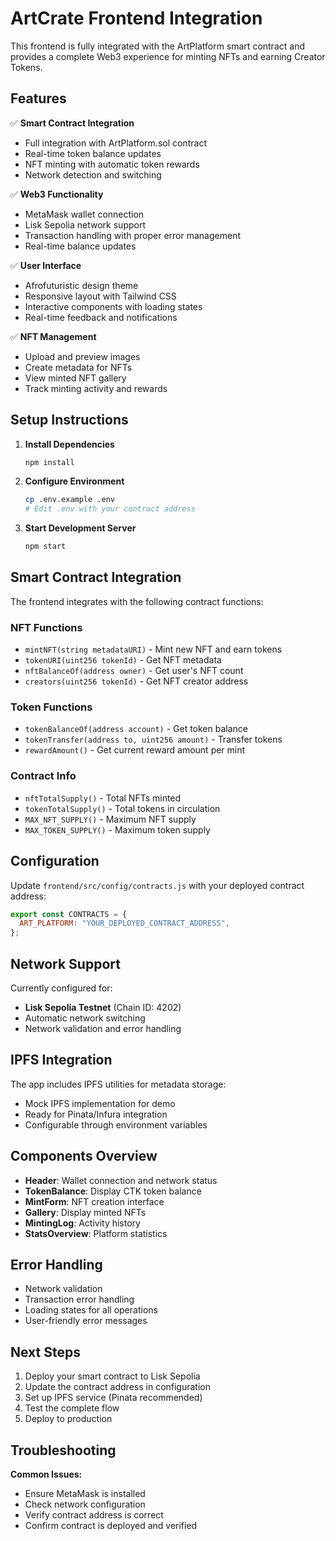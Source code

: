 # ArtCrate Frontend Integration

This frontend is fully integrated with the ArtPlatform smart contract and provides a complete Web3 experience for minting NFTs and earning Creator Tokens.

## Features

✅ **Smart Contract Integration**
- Full integration with ArtPlatform.sol contract
- Real-time token balance updates
- NFT minting with automatic token rewards
- Network detection and switching

✅ **Web3 Functionality**
- MetaMask wallet connection
- Lisk Sepolia network support
- Transaction handling with proper error management
- Real-time balance updates

✅ **User Interface**
- Afrofuturistic design theme
- Responsive layout with Tailwind CSS
- Interactive components with loading states
- Real-time feedback and notifications

✅ **NFT Management**
- Upload and preview images
- Create metadata for NFTs
- View minted NFT gallery
- Track minting activity and rewards

## Setup Instructions

1. **Install Dependencies**
   ```bash
   npm install
   ```

2. **Configure Environment**
   ```bash
   cp .env.example .env
   # Edit .env with your contract address
   ```

3. **Start Development Server**
   ```bash
   npm start
   ```

## Smart Contract Integration

The frontend integrates with the following contract functions:

### NFT Functions
- `mintNFT(string metadataURI)` - Mint new NFT and earn tokens
- `tokenURI(uint256 tokenId)` - Get NFT metadata
- `nftBalanceOf(address owner)` - Get user's NFT count
- `creators(uint256 tokenId)` - Get NFT creator address

### Token Functions
- `tokenBalanceOf(address account)` - Get token balance
- `tokenTransfer(address to, uint256 amount)` - Transfer tokens
- `rewardAmount()` - Get current reward amount per mint

### Contract Info
- `nftTotalSupply()` - Total NFTs minted
- `tokenTotalSupply()` - Total tokens in circulation
- `MAX_NFT_SUPPLY()` - Maximum NFT supply
- `MAX_TOKEN_SUPPLY()` - Maximum token supply

## Configuration

Update `frontend/src/config/contracts.js` with your deployed contract address:

```javascript
export const CONTRACTS = {
  ART_PLATFORM: "YOUR_DEPLOYED_CONTRACT_ADDRESS",
};
```

## Network Support

Currently configured for:
- **Lisk Sepolia Testnet** (Chain ID: 4202)
- Automatic network switching
- Network validation and error handling

## IPFS Integration

The app includes IPFS utilities for metadata storage:
- Mock IPFS implementation for demo
- Ready for Pinata/Infura integration
- Configurable through environment variables

## Components Overview

- **Header**: Wallet connection and network status
- **TokenBalance**: Display CTK token balance
- **MintForm**: NFT creation interface
- **Gallery**: Display minted NFTs
- **MintingLog**: Activity history
- **StatsOverview**: Platform statistics

## Error Handling

- Network validation
- Transaction error handling
- Loading states for all operations
- User-friendly error messages

## Next Steps

1. Deploy your smart contract to Lisk Sepolia
2. Update the contract address in configuration
3. Set up IPFS service (Pinata recommended)
4. Test the complete flow
5. Deploy to production

## Troubleshooting

**Common Issues:**
- Ensure MetaMask is installed
- Check network configuration
- Verify contract address is correct
- Confirm contract is deployed and verified
